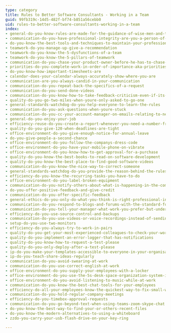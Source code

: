 ```yaml
---
type: category
title: Rules to Better Software Consultants - Working in a Team
guid: 99fb319c-14d5-482f-bf74-b851a56cebb0
uid: rules-to-better-software-consultants-working-in-a-team
index:
- general-do-you-know-rules-are-made-for-the-guidance-of-wise-men-and-the-obedience-of-fools
- communication-do-you-have-professional-integrity-are-you-a-person-of-your-word
- do-you-know-the-best-tools-and-techniques-to-maintain-your-professional-integrity
- teamwork-do-you-manage-up-give-a-recommendation
- teamwork-do-you-know-the-5-dysfunctions-of-a-team
- teamwork-do-you-know-the-5-pillars-of-teamwork
- communication-do-you-chase-your-product-owner-before-he-has-to-chase-you-eg-asking-for-clarification
- priorities-do-you-complete-work-in-order-of-importance-aka-priorities
- do-you-know-how-important-timesheets-are
- calendar-does-your-calendar-always-accurately-show-where-you-are
- communication-are-you-always-candid-in-your-communication
- communication-do-you-repeat-back-the-specifics-of-a-request
- communication-do-you-send-done-videos
- communication-do-you-know-how-to-take-feedback-criticism-even-if-its-not-your-fault
- quality-do-you-go-two-miles-when-youre-only-asked-to-go-one
- general-standards-watchdog-do-you-help-everyone-to-learn-the-rules
- communication-do-you-ask-questions-when-youre-stuck
- communication-do-you-cc-your-account-manager-on-emails-relating-to-new-work
- general-do-you-enjoy-your-job
- efficiency-reuse-do-you-create-a-report-whenever-you-need-a-number-from-a-system
- quality-do-you-give-120-when-deadlines-are-tight
- office-environment-do-you-give-enough-notice-for-annual-leave
- do-you-give-people-a-second-chance
- office-environment-do-you-follow-the-companys-dress-code
- office-environment-do-you-have-your-mobile-phone-on-vibrate
- office-environment-do-you-know-how-to-get-approval-for-a-purchase
- quality-do-you-know-the-best-books-to-read-on-software-development
- quality-do-you-know-the-best-place-to-find-good-software-videos
- communication-do-you-know-the-nice-way-to-correct-someone
- general-standards-watchdog-do-you-provide-the-reason-behind-the-rules-rather-than-just-enforce-them
- efficiency-do-you-know-the-recurring-tasks-you-have-to-do
- office-environment-do-you-label-broken-equipment
- communication-do-you-notify-others-about-what-is-happening-in-the-company
- do-you-offer-positive-feedback-and-give-credit
- communication-do-you-offer-specific-feedback
- general-ethics-do-you-only-do-what-you-think-is-right-professional-integrity
- communication-do-you-respond-to-blogs-and-forums-with-the-standard-footer
- communication-do-you-tell-your-manager-what-work-you-prefer-but-understand-when-you-have-to-do-less-interesting-stuff
- efficiency-do-you-use-source-control-and-backups
- communication-do-you-use-videos-or-voice-recordings-instead-of-sending-long-emails
- setup-do-you-use-two-monitors
- efficiency-do-you-always-try-to-work-in-pairs
- quality-do-you-get-your-most-experienced-colleagues-to-check-your-work
- quality-do-you-implement-an-error-logger-that-has-notifications
- quality-do-you-know-how-to-request-a-test-please
- quality-do-you-only-deploy-after-a-test-please
- ip-do-you-make-your-templates-accessible-to-everyone-in-your-organisation
- ip-do-you-teach-share-ideas-regularly
- communication-do-you-avoid-swearing-at-work
- communication-do-you-use-correct-english-at-work
- office-environment-do-you-supply-your-employees-with-a-locker
- office-environment-do-you-use-the-5s-desk-space-organization-system-invented-by-the-japanese
- office-environment-do-you-avoid-listening-to-music-while-at-work
- communication-do-you-know-the-best-chat-tools-for-your-employees
- efficiency-do-all-your-employees-know-the-quickest-way-to-fix-small-web-errors
- communication-do-you-hold-regular-company-meetings
- efficiency-do-you-timebox-approval-requests
- communication-do-you-go-beyond-text-when-using-teams-zoom-skype-chat
- do-you-know-the-best-way-to-find-your-or-others-recent-files
- do-you-know-the-modern-alternatives-to-using-a-whiteboard
- zzdo-you-carry-your-usb-flash-drive-on-your-key-ring

---
```

 

